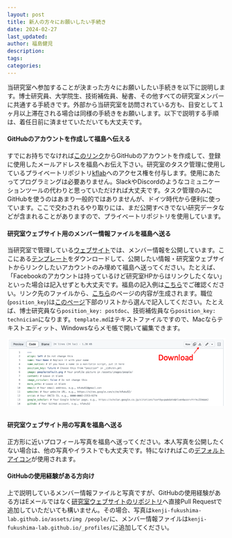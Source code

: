 ```yaml
---
layout: post
title: 新人の方々にお願いしたい手続き
date: 2024-02-27
last_updated: 
author: 福島健児
description: 
tags: 
categories: 
---
```


当研究室へ参加することが決まった方々にお願いしたい手続きを以下に説明します。博士研究員、大学院生、技術補佐員、秘書、その他すべての研究室メンバーに共通する手続きです。外部から当研究室を訪問されている方も、目安として１ヶ月以上滞在される場合は同様の手続きをお願いします。以下で説明する手順は、着任日前に済ませていただいても大丈夫です。

#### GitHubのアカウントを作成して福島へ伝える
すでにお持ちでなければ[このリンク](https://github.com/signup)からGitHubのアカウントを作成して、登録に使用したメールアドレスを福島へお伝え下さい。研究室のタスク管理に使用しているプライベートリポジトリ[kflab](https://github.com/kfuku52/kflab)へのアクセス権を付与します。使用にあたってプログラミングは必要ありません。SlackやDiscordのようなコミュニケーションツールの代わりと思っていただければ大丈夫です。タスク管理のみにGitHubを使うのはあまり一般的ではありませんが、ドイツ時代から便利に使っています。ここで交わされるやり取りには、まだ公開すべきでない研究データなどが含まれることがありますので、プライベートリポジトリを使用しています。

#### 研究室ウェブサイト用のメンバー情報ファイルを福島へ送る
当研究室で管理している[ウェブサイト](https://kenji-fukushima-lab.github.io/)では、メンバー情報を公開しています。ここにある[テンプレート](https://github.com/kenji-fukushima-lab/kenji-fukushima-lab.github.io/blob/main/_profiles/template.md?plain=1)をダウンロードして、公開したい情報・研究室ウェブサイトからリンクしたいアカウントのみ埋めて福島へ送ってください。たとえば、「Facebookのアカウントは持っているけど研究室HPからはリンクしたくない」といった場合は記入せずとも大丈夫です。福島の記入例は[こちら](https://github.com/kenji-fukushima-lab/kenji-fukushima-lab.github.io/blob/main/_profiles/kenji_fukushima.md?plain=1)でご確認ください。リンク先のファイルから、[こちら](https://kenji-fukushima-lab.github.io/people/)のページの内容が生成されます。職位(`position_key`)は[このページ](https://github.com/kenji-fukushima-lab/kenji-fukushima-lab.github.io/blob/main/_i18n/ja.yml)下部のリストから選んで記入してください。たとえば、博士研究員なら`position_key: postdoc`、技術補佐員なら`position_key: technician`になります。`template.md`はテキストファイルですので、Macならテキストエディット、Windowsならメモ帳で開いて編集できます。

<div align="center">
    <img src="/assets/img/posts/template_download.png" alt="" width="900"/>
</div>
<div style="margin-top: 30px;"></div>

#### 研究室ウェブサイト用の写真を福島へ送る
正方形に近いプロフィール写真を福島へ送ってください。本人写真を公開したくない場合は、他の写真やイラストでも大丈夫です。特になければこの[デフォルトアイコン](https://github.com/kenji-fukushima-lab/kenji-fukushima-lab.github.io/blob/main/assets/img/people/default.png)が使用されます。

#### GitHubの使用経験がある方向け
上で説明しているメンバー情報ファイルと写真ですが、GitHubの使用経験がある方はEメールではなく[研究室ウェブサイトのリポジトリ](https://github.com/kenji-fukushima-lab/kenji-fukushima-lab.github.io)へ直接Pull Requestで追加していただいても構いません。その場合、写真は`kenji-fukushima-lab.github.io/assets/img
/people/`に、メンバー情報ファイルは`kenji-fukushima-lab.github.io/_profiles/`に追加してください。